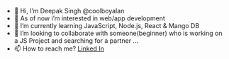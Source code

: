 - 👋 Hi, I’m Deepak Singh @coolboyalan
- 👀 As of now i’m interested in web/app development
- 🌱 I’m currently learning JavaScript, Node.js, React & Mango DB
- 💞️ I’m looking to collaborate with someone(beginner) who is working on a JS Project and searching for a partner ...
- 📫 How to reach me? <a href="https://linkedin.com/in/cooboyalan">Linked In</a>

<!---
coolboyalan/coolboyalan is a ✨ special ✨ repository because its `README.md` (this file) appears on your GitHub profile.
You can click the Preview link to take a look at your changes.
--->

